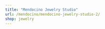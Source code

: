 ```yaml
---
title: "Mendocino Jewelry Studio"
url: /mendocino/mendocino-jewelry-studio-2/
shop: jewelry
---
```

